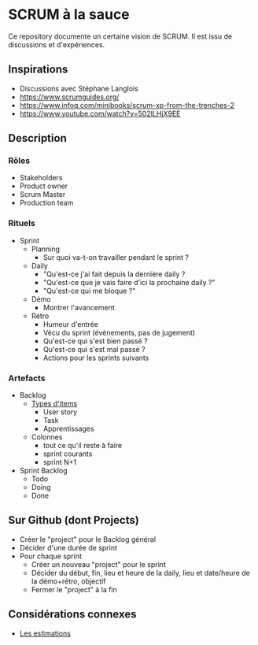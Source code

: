 # SCRUM à la sauce

Ce repository documente un certaine vision de SCRUM. Il est issu de discussions et d'expériences.


## Inspirations

- Discussions avec Stéphane Langlois
- https://www.scrumguides.org/
- https://www.infoq.com/minibooks/scrum-xp-from-the-trenches-2
- https://www.youtube.com/watch?v=502ILHjX9EE


## Description

### Rôles

- Stakeholders
- Product owner
- Scrum Master
- Production team


### Rituels

- Sprint
    - Planning
        - Sur quoi va-t-on travailler pendant le sprint ?
    - Daily
        - "Qu'est-ce j'ai fait depuis la dernière daily  ?
        - "Qu'est-ce que je vais faire d'ici la prochaine daily ?"
        - "Qu'est-ce qui me bloque ?"
    - Démo
        - Montrer l'avancement
    - Rétro
        - Humeur d'entrée
        - Vécu du sprint (évènements, pas de jugement)
        - Qu'est-ce qui s'est bien passé ?
        - Qu'est-ce qui s'est mal passé ?
        - Actions pour les sprints suivants


### Artefacts

- Backlog
    - [Types d'items](types-items.md)
        - User story
        - Task
        - Apprentissages
    - Colonnes
        - tout ce qu'il reste à faire
        - sprint courants
        - sprint N+1
- Sprint Backlog
    - Todo
    - Doing
    - Done


## Sur Github (dont Projects)

- Créer le "project" pour le Backlog général
- Décider d'une durée de sprint
- Pour chaque sprint
    - Créer un nouveau "project" pour le sprint
    - Décider du début, fin, lieu et heure de la daily, lieu et date/heure de la démo+rétro, objectif
    - Fermer le "project" à la fin


## Considérations connexes

- [Les estimations](estimations.md)